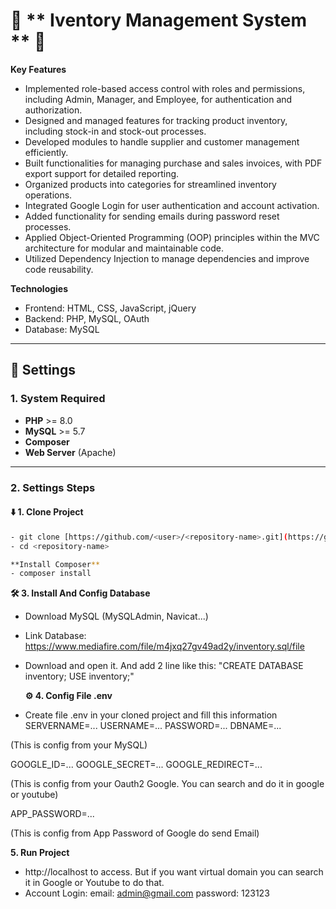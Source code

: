 # 🌟 ** Iventory Management System ** 🌟

**Key Features**

- Implemented role-based access control with roles and permissions, including Admin, Manager, and Employee, for authentication and authorization.
- Designed and managed features for tracking product inventory, including stock-in and stock-out processes.
- Developed modules to handle supplier and customer management efficiently.
- Built functionalities for managing purchase and sales invoices, with PDF export support for detailed reporting.
- Organized products into categories for streamlined inventory operations.
- Integrated Google Login for user authentication and account activation.
- Added functionality for sending emails during password reset processes.
- Applied Object-Oriented Programming (OOP) principles within the MVC architecture for modular and maintainable code.
- Utilized Dependency Injection to manage dependencies and improve code reusability.

**Technologies**
- Frontend: HTML, CSS, JavaScript, jQuery
- Backend: PHP, MySQL, OAuth
- Database: MySQL

---

## 🚀 **Settings**
### 1. **System Required**
- **PHP** >= 8.0
- **MySQL** >= 5.7
- **Composer** 
- **Web Server** (Apache)

---

### 2. **Settings Steps**
#### ⬇️ **1. Clone Project**
```bash
- git clone [https://github.com/<user>/<repository-name>.git](https://github.com/TonyDuong0509/php-inventory-management.git)
- cd <repository-name>

**Install Composer**
- composer install
```

**🛠 3. Install And Config Database**
- Download MySQL (MySQLAdmin, Navicat...)
- Link Database: https://www.mediafire.com/file/m4jxq27gv49ad2y/inventory.sql/file
- Download and open it. And add 2 line like this: "CREATE DATABASE inventory; USE inventory;"

  **⚙️ 4. Config File .env**
- Create file .env in your cloned project and fill this information
SERVERNAME=...
USERNAME=...
PASSWORD=...
DBNAME=...

(This is config from your MySQL)

GOOGLE_ID=...
GOOGLE_SECRET=...
GOOGLE_REDIRECT=...

(This is config from your Oauth2 Google. You can search and do it in google or youtube)

APP_PASSWORD=...

(This is config from App Password of Google do send Email)

**5. Run Project**
- http://localhost to access. But if you want virtual domain you can search it in Google or Youtube to do that.
- Account Login:
email: admin@gmail.com
password: 123123

